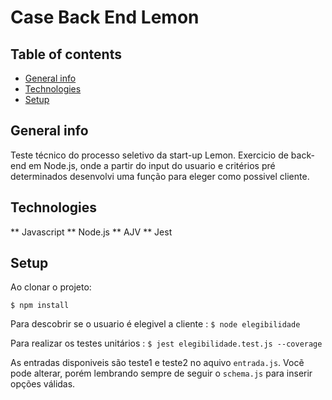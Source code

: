# Case Back End Lemon

## Table of contents
* [General info](#general-info)
* [Technologies](#technologies)
* [Setup](#setup)

## General info
Teste técnico do processo seletivo da start-up Lemon. 
Exercicio de back-end em Node.js, onde a partir do input do usuario e critérios pré determinados desenvolvi uma função para eleger como possivel cliente.

## Technologies
** Javascript
** Node.js
** AJV
** Jest
	
## Setup

Ao clonar o projeto:
```
$ npm install
```

Para descobrir se o usuario é elegivel a cliente : ```$ node elegibilidade```

Para realizar os testes unitários : ```$ jest elegibilidade.test.js --coverage ```

As entradas disponiveis são teste1 e teste2 no aquivo ```entrada.js```. Vocẽ pode alterar, porém lembrando sempre de seguir o ```schema.js``` para inserir opções válidas. 








	


